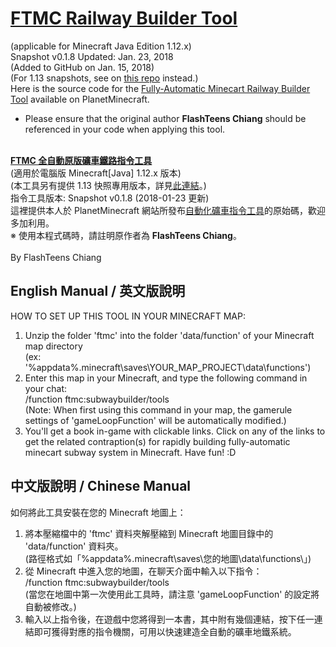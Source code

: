 # [FTMC Railway Builder Tool](https://www.planetminecraft.com/mod/1-12-x-vanilla-mod-fully-automatic-minecart-railway-builder-tool/)
(applicable for Minecraft Java Edition 1.12.x)<br>
Snapshot v0.1.8 Updated: Jan. 23, 2018<br>
(Added to GitHub on Jan. 15, 2018)<br>
(For 1.13 snapshots, see on [this repo](https://github.com/flashteens/FTMCRailBuilder13) instead.)<br>
Here is the source code for the [Fully-Automatic Minecart Railway Builder Tool](https://www.planetminecraft.com/mod/1-12-x-vanilla-mod-fully-automatic-minecart-railway-builder-tool/) available on PlanetMinecraft.
* Please ensure that the original author **FlashTeens Chiang** should be referenced in your code when applying this tool.
<br>
<b><a href='https://www.planetminecraft.com/mod/1-12-x-vanilla-mod-fully-automatic-minecart-railway-builder-tool/'>FTMC 全自動原版礦車鐵路指令工具</a></b><br>
(適用於電腦版 Minecraft[Java] 1.12.x 版本)<br>
(本工具另有提供 1.13 快照專用版本，詳見<a href='https://github.com/flashteens/FTMCRailBuilder13'>此連結</a>。)<br>
指令工具版本: Snapshot v0.1.8 (2018-01-23 更新)<br>
這裡提供本人於 PlanetMinecraft 網站所發布<a href='https://www.planetminecraft.com/mod/1-12-x-vanilla-mod-fully-automatic-minecart-railway-builder-tool/'>自動化礦車指令工具</a>的原始碼，歡迎多加利用。<br>
※ 使用本程式碼時，請註明原作者為 <b>FlashTeens Chiang</b>。
<br>
<br>
By FlashTeens Chiang

## English Manual / 英文版說明

HOW TO SET UP THIS TOOL IN YOUR MINECRAFT MAP:
1. Unzip the folder 'ftmc' into the folder 'data/function' of your Minecraft map directory<br>
   (ex: '%appdata%\.minecraft\saves\YOUR_MAP_PROJECT\data\functions\')
2. Enter this map in your Minecraft, and type the following command in your chat:<br>
   /function ftmc:subwaybuilder/tools<br>
   (Note: When first using this command in your map, the gamerule settings of 'gameLoopFunction' will be automatically modified.)
3. You'll get a book in-game with clickable links. Click on any of the links to get the related contraption(s) for rapidly building fully-automatic minecart subway system in Minecraft. Have fun! :D


## 中文版說明 / Chinese Manual

如何將此工具安裝在您的 Minecraft 地圖上：
1. 將本壓縮檔中的 'ftmc' 資料夾解壓縮到 Minecraft 地圖目錄中的 'data/function' 資料夾。<br>
   (路徑格式如「%appdata%\.minecraft\saves\您的地圖\data\functions\」)
2. 從 Minecraft 中進入您的地圖，在聊天介面中輸入以下指令：<br>
   /function ftmc:subwaybuilder/tools<br>
   (當您在地圖中第一次使用此工具時，請注意 'gameLoopFunction' 的設定將自動被修改。)
3. 輸入以上指令後，在遊戲中您將得到一本書，其中附有幾個連結，按下任一連結即可獲得對應的指令機關，可用以快速建造全自動的礦車地鐵系統。
